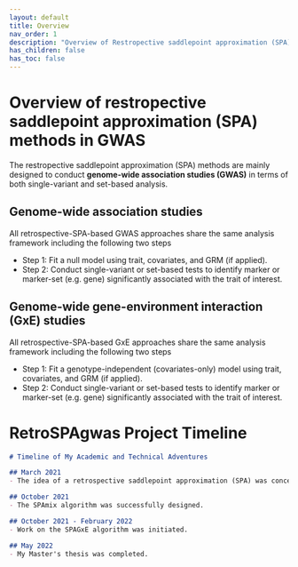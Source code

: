```yaml
---
layout: default
title: Overview
nav_order: 1
description: "Overview of Restropective saddlepoint approximation (SPA) methods in GWAS."
has_children: false
has_toc: false
---
```


# Overview of restropective saddlepoint approximation (SPA) methods in GWAS

The restropective saddlepoint approximation (SPA) methods are mainly designed to conduct **genome-wide association studies (GWAS)** in terms of both single-variant and set-based analysis. 

## Genome-wide association studies

All retrospective-SPA-based GWAS approaches share the same analysis framework including the following two steps

- Step 1: Fit a null model using trait, covariates, and GRM (if applied).
- Step 2: Conduct single-variant or set-based tests to identify marker or marker-set (e.g. gene) significantly associated with the trait of interest.


##  Genome-wide gene-environment interaction (GxE) studies

All retrospective-SPA-based GxE approaches share the same analysis framework including the following two steps

- Step 1: Fit a genotype-independent (covariates-only) model using trait, covariates, and GRM (if applied).
- Step 2: Conduct single-variant or set-based tests to identify marker or marker-set (e.g. gene) significantly associated with the trait of interest.



# RetroSPAgwas Project Timeline

```markdown
# Timeline of My Academic and Technical Adventures

## March 2021
- The idea of a retrospective saddlepoint approximation (SPA) was conceived.

## October 2021
- The SPAmix algorithm was successfully designed.

## October 2021 - February 2022
- Work on the SPAGxE algorithm was initiated.

## May 2022
- My Master's thesis was completed.
```








